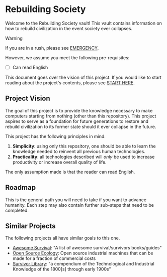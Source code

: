 # Rebuilding Society

Welcome to the Rebuilding Society vault! This vault contains information on how to rebuild civilization in the event society ever collapses.

> [!warning]
> If you are in a rush, please see [EMERGENCY](../EMERGENCY.md).

However, we assume you meet the following pre-requisites:

- [ ] Can read English

This document goes over the vision of this project. If you would like to start reading about the project's contents, please see [START HERE](Introduction/START%20HERE.md).

## Project Vision

The goal of this project is to provide the knowledge necessary to make computers starting from nothing (other than this repository). This project aspires to serve as a foundation for future generations to restore and rebuild civilization to its former state should it ever collapse in the future.

This project has the following principles in mind:

1. **Simplicity**: using only this repository, one should be able to learn the knowledge needed to reinvent all previous human technologies.
2. **Practicality**: all technologies described will *only* be used to increase productivity or increase overall quality of life.

The only assumption made is that the reader can read English.

## Roadmap
This is the general path you will need to take if you want to advance humanity. Each step may also contain further sub-steps that need to be completed.

## Similar Projects
The following projects all have similar goals to this one.

- [Awesome Survival](https://github.com/alx-xlx/awesome-survival): "A list of awesome survival/survivors books/guides"
- [Open Source Ecology](https://www.opensourceecology.org/): Open source industrial machines that can be made for a fraction of commercial costs
- [Survivor Library](https://www.survivorlibrary.com/index.php/main-library-index/): "a compendium of the Technological and Industrial Knowledge of the 1800[s] through early 1900s"